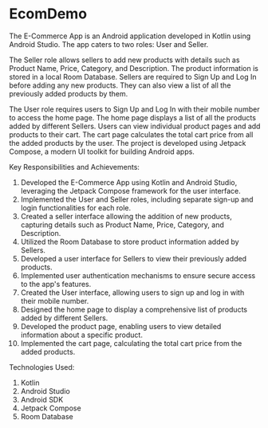 # EcomDemo

The E-Commerce App is an Android application developed in Kotlin using Android Studio. The app caters to two roles: User and Seller. 

The Seller role allows sellers to add new products with details such as Product Name, Price, Category, and Description. The product information is stored in a local Room Database. Sellers are required to Sign Up and Log In before adding any new products. They can also view a list of all the previously added products by them.

The User role requires users to Sign Up and Log In with their mobile number to access the home page. The home page displays a list of all the products added by different Sellers. Users can view individual product pages and add products to their cart. The cart page calculates the total cart price from all the added products by the user. The project is developed using Jetpack Compose, a modern UI toolkit for building Android apps.

Key Responsibilities and Achievements:

1. Developed the E-Commerce App using Kotlin and Android Studio, leveraging the Jetpack Compose framework for the user interface.
2. Implemented the User and Seller roles, including separate sign-up and login functionalities for each role.
3. Created a seller interface allowing the addition of new products, capturing details such as Product Name, Price, Category, and Description.
4. Utilized the Room Database to store product information added by Sellers.
5. Developed a user interface for Sellers to view their previously added products.
6. Implemented user authentication mechanisms to ensure secure access to the app's features.
7. Created the User interface, allowing users to sign up and log in with their mobile number.
8. Designed the home page to display a comprehensive list of products added by different Sellers.
9. Developed the product page, enabling users to view detailed information about a specific product.
10. Implemented the cart page, calculating the total cart price from the added products.

Technologies Used:

1. Kotlin
2. Android Studio
3. Android SDK
4. Jetpack Compose
5. Room Database
